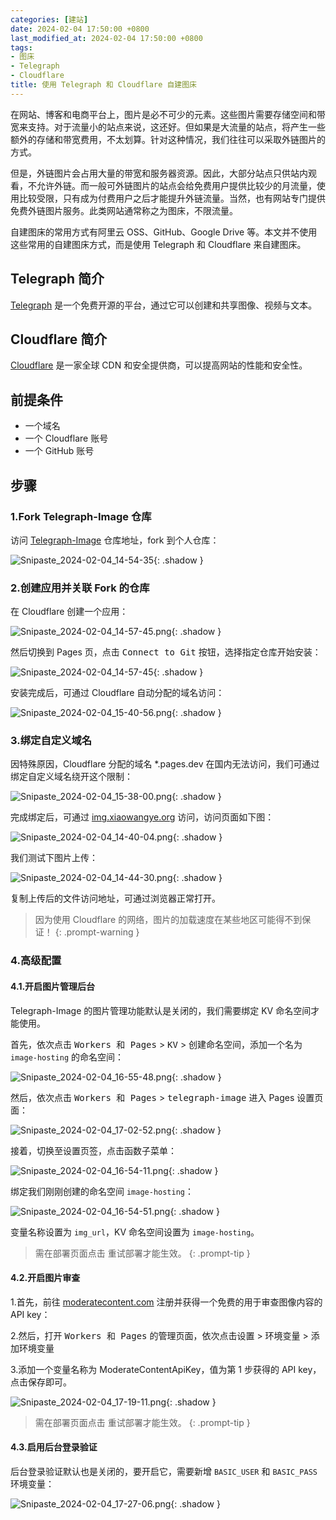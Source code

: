 ```yaml
---
categories: [建站]
date: 2024-02-04 17:50:00 +0800
last_modified_at: 2024-02-04 17:50:00 +0800
tags:
- 图床
- Telegraph
- Cloudflare
title: 使用 Telegraph 和 Cloudflare 自建图床
---
```


在网站、博客和电商平台上，图片是必不可少的元素。这些图片需要存储空间和带宽来支持。对于流量小的站点来说，这还好。但如果是大流量的站点，将产生一些额外的存储和带宽费用，不太划算。针对这种情况，我们往往可以采取外链图片的方式。

但是，外链图片会占用大量的带宽和服务器资源。因此，大部分站点只供站内观看，不允许外链。而一般可外链图片的站点会给免费用户提供比较少的月流量，使用比较受限，只有成为付费用户之后才能提升外链流量。当然，也有网站专门提供免费外链图片服务。此类网站通常称之为图床，不限流量。

自建图床的常用方式有阿里云 OSS、GitHub、Google Drive 等。本文并不使用这些常用的自建图床方式，而是使用 Telegraph 和 Cloudflare 来自建图床。

## Telegraph 简介

[Telegraph](https://telegra.ph) 是一个免费开源的平台，通过它可以创建和共享图像、视频与文本。

## Cloudflare 简介

[Cloudflare](https://www.cloudflare.com) 是一家全球 CDN 和安全提供商，可以提高网站的性能和安全性。

## 前提条件

- 一个域名
- 一个 Cloudflare 账号
- 一个 GitHub 账号

## 步骤

### 1.Fork Telegraph-Image 仓库

访问 [Telegraph-Image](https://github.com/cf-pages/Telegraph-Image) 仓库地址，fork 到个人仓库：

![Snipaste_2024-02-04_14-54-35](/img/Snipaste_2024-02-04_14-54-35.png){: .shadow }

### 2.创建应用并关联 Fork 的仓库

在 Cloudflare 创建一个应用：

![Snipaste_2024-02-04_14-57-45.png](/img/Snipaste_2024-02-04_14-57-45.png){: .shadow }

然后切换到 Pages 页，点击 <kbd>Connect to Git</kbd> 按钮，选择指定仓库开始安装：

![Snipaste_2024-02-04_14-57-45](/img/Snipaste_2024-02-04_14-57-45.png){: .shadow }

安装完成后，可通过 Cloudflare 自动分配的域名访问：

![Snipaste_2024-02-04_15-40-56.png](/img/Snipaste_2024-02-04_15-40-56.png){: .shadow }

### 3.绑定自定义域名

因特殊原因，Cloudflare 分配的域名 *.pages.dev 在国内无法访问，我们可通过绑定自定义域名绕开这个限制：

![Snipaste_2024-02-04_15-38-00.png](/img/Snipaste_2024-02-04_15-38-00.png){: .shadow }

完成绑定后，可通过 [img.xiaowangye.org](https://img.xiaowangye.org) 访问，访问页面如下图：

![Snipaste_2024-02-04_14-40-04.png](/img/Snipaste_2024-02-04_14-40-04.png){: .shadow }

我们测试下图片上传：

![Snipaste_2024-02-04_14-44-30.png](/img/Snipaste_2024-02-04_14-44-30.png){: .shadow }

复制上传后的文件访问地址，可通过浏览器正常打开。

> 因为使用 Cloudflare 的网络，图片的加载速度在某些地区可能得不到保证！
{: .prompt-warning }

### 4.高级配置

#### 4.1.开启图片管理后台

Telegraph-Image 的图片管理功能默认是关闭的，我们需要绑定 KV 命名空间才能使用。

首先，依次点击 <kbd>Workers 和 Pages</kbd> > <kbd>KV</kbd> > <kbd>创建命名空间</kbd>，添加一个名为 `image-hosting` 的命名空间：

![Snipaste_2024-02-04_16-55-48.png](/img/Snipaste_2024-02-04_16-55-48.png){: .shadow }

然后，依次点击 <kbd>Workers 和 Pages</kbd> > <kbd>telegraph-image</kbd> 进入 Pages 设置页面：

![Snipaste_2024-02-04_17-02-52.png](/img/Snipaste_2024-02-04_17-02-52.png){: .shadow }

接着，切换至<kbd>设置</kbd>页签，点击<kbd>函数</kbd>子菜单：

![Snipaste_2024-02-04_16-54-11.png](/img/Snipaste_2024-02-04_16-54-11.png){: .shadow }

绑定我们刚刚创建的命名空间 `image-hosting`：

![Snipaste_2024-02-04_16-54-51.png](/img/Snipaste_2024-02-04_16-54-51.png){: .shadow }

变量名称设置为 `img_url`，KV 命名空间设置为 `image-hosting`。

> 需在部署页面点击 <kbd>重试部署</kbd>才能生效。
{: .prompt-tip }

#### 4.2.开启图片审查

1.首先，前往 [moderatecontent.com](https://moderatecontent.com) 注册并获得一个免费的用于审查图像内容的 API key：

2.然后，打开 <kbd>Workers 和 Pages</kbd> 的管理页面，依次点击<kbd>设置</kbd> > <kbd>环境变量</kbd> > <kbd>添加环境变量</kbd>

3.添加一个变量名称为 ModerateContentApiKey，值为第 1 步获得的 API key，点击保存即可。

![Snipaste_2024-02-04_17-19-11.png](/img/Snipaste_2024-02-04_17-19-11.png){: .shadow }

> 需在部署页面点击 <kbd>重试部署</kbd>才能生效。
{: .prompt-tip }

#### 4.3.启用后台登录验证

后台登录验证默认也是关闭的，要开启它，需要新增 `BASIC_USER` 和 `BASIC_PASS` 环境变量：

![Snipaste_2024-02-04_17-27-06.png](/img/Snipaste_2024-02-04_17-27-06.png){: .shadow }
